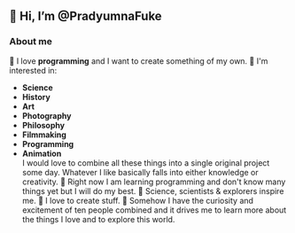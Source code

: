 ## 👋 Hi, I’m @PradyumnaFuke

### About me
🧭 I love **programming** and I want to create something of my own.
🧠 I'm interested in:
- **Science**
- **History**
- **Art**
- **Photography**
- **Philosophy**
- **Filmmaking**
- **Programming**
- **Animation**  
I would love to  combine all these things into a single original project some day.
Whatever I like basically falls into either  knowledge or creativity.
👾 Right now I am learning programming and don't know many things yet but I will do my best.
🚀 Science, scientists & explorers inspire me.
🤖 I love to create stuff.
🧭 Somehow I have the curiosity and excitement of ten people combined and it drives me to learn more about the things I love and to explore this world.
<!---
PradyumnaFuke/PradyumnaFuke is a ✨ special ✨ repository because its `README.md` (this file) appears on your GitHub profile.
You can click the Preview link to take a look at your changes.
--->
